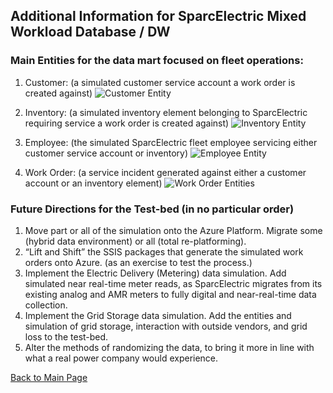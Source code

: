 ## Additional Information for SparcElectric Mixed Workload Database / DW

### Main Entities for the data mart focused on fleet operations:

1. Customer: (a simulated customer service account a work order is created against)
        ![Customer Entity](/entities_pix/CustomerEntity.png)



2. Inventory: (a simulated inventory element belonging to SparcElectric requiring service a work order is created against)
        ![Inventory Entity](/entities_pix/InventoryEntity.png)



3. Employee: (the simulated SparcElectric fleet employee servicing either customer service account or inventory)
        ![Employee Entity](/entities_pix/EmployeeEntity.png)



4. Work Order: (a service incident generated against either a customer account or an inventory element)
        ![Work Order Entities](/entities_pix/WorkOrderEntities.png)


        

### Future Directions for the Test-bed (in no particular order)

1. Move part or all of the simulation onto the Azure Platform. Migrate some (hybrid data environment) or all (total re-platforming).
2. “Lift and Shift” the SSIS packages that generate the simulated work orders onto Azure. (as an exercise to test the process.)
3. Implement the Electric Delivery (Metering) data simulation. Add simulated near real-time meter reads, as SparcElectric migrates from its existing analog and AMR meters to fully digital and near-real-time data collection.
4. Implement the Grid Storage data simulation. Add the entities and simulation of grid storage, interaction with outside vendors, and grid loss to the test-bed.
5. Alter the methods of randomizing the data, to bring it more in line with what a real power company would experience.

[Back to Main Page](index.md)



